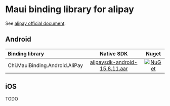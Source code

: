 # Maui binding library for alipay

See [alipay official document](https://opendocs.alipay.com/open/04km1h).

## Android

| Binding library | Native SDK | Nuget |
|:-| :-: | :-: |
|Chi.MauiBinding.Android.AliPay| [alipaysdk-android-15.8.11.aar](https://search.maven.org/artifact/com.alipay.sdk/alipaysdk-android/15.8.11/aar)| [![NuGet](https://buildstats.info/nuget/Chi.MauiBinding.Android.AliPay?includePreReleases=false)](https://www.nuget.org/packages/Chi.MauiBinding.Android.AliPay/ "Download Chi.MauiBinding.Android.AliPay from NuGet.org") |

## iOS

TODO
